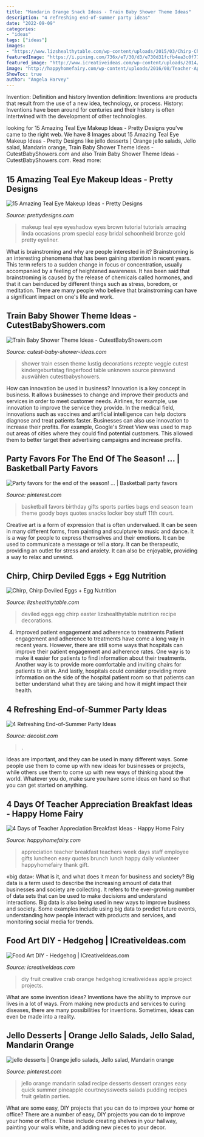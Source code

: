 ```yaml
---
title: "Mandarin Orange Snack Ideas - Train Baby Shower Theme Ideas"
description: "4 refreshing end-of-summer party ideas"
date: "2022-09-09"
categories:
- "ideas"
tags: ["ideas"]
images:
- "https://www.lizshealthytable.com/wp-content/uploads/2015/03/Chirp-Chirp-Deviled-Eggs-via-LizsHealthyTable.com_.jpg"
featuredImage: "https://i.pinimg.com/736x/e7/30/d3/e730d31fcfb4ea3c0f77ce33b772a857.jpg"
featured_image: "http://www.icreativeideas.com/wp-content/uploads/2014/02/Food-Art-DIY-Orange-Crab-1.jpg?40bf83"
image: "http://happyhomefairy.com/wp-content/uploads/2016/08/Teacher-Appreciation-Breakfast-Ideas-4-days-of-adorable-easy-ideas.jpg"
ShowToc: true
author: "Angela Harvey"
---
```



Invention: Definition and history
Invention definition: Inventions are products that result from the use of a new idea, technology, or process. History: Inventions have been around for centuries and their history is often intertwined with the development of other technologies.

	

		
looking for 15 Amazing Teal Eye Makeup Ideas - Pretty Designs you've came to the right web. We have 8 Images about 15 Amazing Teal Eye Makeup Ideas - Pretty Designs like jello desserts | Orange jello salads, Jello salad, Mandarin orange, Train Baby Shower Theme Ideas - CutestBabyShowers.com and also Train Baby Shower Theme Ideas - CutestBabyShowers.com. Read more:
		
    
## 15 Amazing Teal Eye Makeup Ideas - Pretty Designs

<img loading=lazy src="https://www.prettydesigns.com/wp-content/uploads/2014/07/Teal-Eye-Makeup-Tutorial.jpg" onerror="this.onerror=null;this.src='https://tse3.mm.bing.net/th?id=OIP.C6wuTRqd1yGf7iMDk2JebAHaRE&amp;pid=15.1';" alt="15 Amazing Teal Eye Makeup Ideas - Pretty Designs">

_Source: prettydesigns.com_

>makeup teal eye eyeshadow eyes brown tutorial tutorials amazing linda occasions prom special easy bridal schoonheid bronze gold pretty eyeliner. 

	

What is brainstroming and why are people interested in it?
Brainstroming is an interesting phenomena that has been gaining attention in recent years. This term refers to a sudden change in focus or concentration, usually accompanied by a feeling of heightened awareness. It has been said that brainstroming is caused by the release of chemicals called hormones, and that it can beinduced by different things such as stress, boredom, or meditation. There are many people who believe that brainstroming can have a significant impact on one's life and work.

    
## Train Baby Shower Theme Ideas - CutestBabyShowers.com

<img loading=lazy src="http://www.cutest-baby-shower-ideas.com/images/trainvegetables.jpg.pagespeed.ce.CHdmZ_Nzva.jpg" onerror="this.onerror=null;this.src='https://tse4.mm.bing.net/th?id=OIP.CHdmZ_Nzva4Z1kKEMkYXkwHaNJ&amp;pid=15.1';" alt="Train Baby Shower Theme Ideas - CutestBabyShowers.com">

_Source: cutest-baby-shower-ideas.com_

>shower train essen theme lustig decorations rezepte veggie cutest kindergeburtstag fingerfood table unknown source pinnwand auswählen cutestbabyshowers. 

	

How can innovation be used in business?
Innovation is a key concept in business. It allows businesses to change and improve their products and services in order to meet customer needs. Airlines, for example, use innovation to improve the service they provide. In the medical field, innovations such as vaccines and artificial intelligence can help doctors diagnose and treat patients faster. Businesses can also use innovation to increase their profits. For example, Google's Street View was used to map out areas of cities where they could find potential customers. This allowed them to better target their advertising campaigns and increase profits.

    
## Party Favors For The End Of The Season! … | Basketball Party Favors

<img loading=lazy src="https://i.pinimg.com/736x/f0/97/64/f09764e7c46da1d121172a78de889e10--basketball-party-favors-locker-ideas.jpg" onerror="this.onerror=null;this.src='https://tse4.mm.bing.net/th?id=OIP.XXXn-j7vQkZBTkJlRlCvwwHaJ3&amp;pid=15.1';" alt="Party favors for the end of the season! … | Basketball party favors">

_Source: pinterest.com_

>basketball favors birthday gifts sports parties bags end season team theme goody boys quotes snacks locker boy stuff 11th court. 

	

Creative art is a form of expression that is often undervalued. It can be seen in many different forms, from painting and sculpture to music and dance. It is a way for people to express themselves and their emotions. It can be used to communicate a message or tell a story. It can be therapeutic, providing an outlet for stress and anxiety. It can also be enjoyable, providing a way to relax and unwind.

    
## Chirp, Chirp Deviled Eggs + Egg Nutrition

<img loading=lazy src="https://www.lizshealthytable.com/wp-content/uploads/2015/03/Chirp-Chirp-Deviled-Eggs-via-LizsHealthyTable.com_.jpg" onerror="this.onerror=null;this.src='https://tse1.mm.bing.net/th?id=OIP.GRldjwqGdOEjikoYtC6bEgHaHa&amp;pid=15.1';" alt="Chirp, Chirp Deviled Eggs + Egg Nutrition">

_Source: lizshealthytable.com_

>deviled eggs egg chirp easter lizshealthytable nutrition recipe decorations. 

	

4) Improved patient engagement and adherence to treatments
Patient engagement and adherence to treatments have come a long way in recent years. However, there are still some ways that hospitals can improve their patient engagement and adherence rates. One way is to make it easier for patients to find information about their treatments. Another way is to provide more comfortable and inviting chairs for patients to sit in. And lastly, hospitals could consider providing more information on the side of the hospital patient room so that patients can better understand what they are taking and how it might impact their health.

    
## 4 Refreshing End-of-Summer Party Ideas

<img loading=lazy src="https://cdn.decoist.com/wp-content/uploads/2015/08/Tropical-party-style-from-Oh-Happy-Day.jpg" onerror="this.onerror=null;this.src='https://tse2.mm.bing.net/th?id=OIP._Fs5n8kR8fzNMVmHrCVQYQHaLH&amp;pid=15.1';" alt="4 Refreshing End-of-Summer Party Ideas">

_Source: decoist.com_

>. 

	

Ideas are important, and they can be used in many different ways. Some people use them to come up with new ideas for businesses or projects, while others use them to come up with new ways of thinking about the world. Whatever you do, make sure you have some ideas on hand so that you can get started on anything.

    
## 4 Days Of Teacher Appreciation Breakfast Ideas - Happy Home Fairy

<img loading=lazy src="http://happyhomefairy.com/wp-content/uploads/2016/08/Teacher-Appreciation-Breakfast-Ideas-4-days-of-adorable-easy-ideas.jpg" onerror="this.onerror=null;this.src='https://tse1.mm.bing.net/th?id=OIP.xu8rDMXZcjommUTcEb6vdAHaO0&amp;pid=15.1';" alt="4 Days of Teacher Appreciation Breakfast Ideas - Happy Home Fairy">

_Source: happyhomefairy.com_

>appreciation teacher breakfast teachers week days staff employee gifts luncheon easy quotes brunch lunch happy daily volunteer happyhomefairy thank gift. 

	

«big data»: What is it, and what does it mean for business and society?
Big data is a term used to describe the increasing amount of data that businesses and society are collecting. It refers to the ever-growing number of data sets that can be used to make decisions and understand interactions. Big data is also being used in new ways to improve business and society. Some examples include using big data to predict future events, understanding how people interact with products and services, and monitoring social media for trends.

    
## Food Art DIY - Hedgehog | ICreativeIdeas.com

<img loading=lazy src="http://www.icreativeideas.com/wp-content/uploads/2014/02/Food-Art-DIY-Orange-Crab-1.jpg?40bf83" onerror="this.onerror=null;this.src='https://tse3.mm.bing.net/th?id=OIP.iaCc6F4luSQsj6zj9EQbwgHaHa&amp;pid=15.1';" alt="Food Art DIY - Hedgehog | ICreativeIdeas.com">

_Source: icreativeideas.com_

>diy fruit creative crab orange hedgehog icreativeideas apple project projects. 

	

What are some invention ideas?
Inventions have the ability to improve our lives in a lot of ways. From making new products and services to curing diseases, there are many possibilities for inventions. Sometimes, ideas can even be made into a reality.

    
## Jello Desserts | Orange Jello Salads, Jello Salad, Mandarin Orange

<img loading=lazy src="https://i.pinimg.com/736x/e7/30/d3/e730d31fcfb4ea3c0f77ce33b772a857.jpg" onerror="this.onerror=null;this.src='https://tse4.mm.bing.net/th?id=OIP.LIOWdttqSiQ345Rxhvgy3AHaLG&amp;pid=15.1';" alt="jello desserts | Orange jello salads, Jello salad, Mandarin orange">

_Source: pinterest.com_

>jello orange mandarin salad recipe desserts dessert oranges easy quick summer pineapple courtneyssweets salads pudding recipes fruit gelatin parties. 

	

What are some easy, DIY projects that you can do to improve your home or office?
There are a number of easy, DIY projects you can do to improve your home or office. These include creating shelves in your hallway, painting your walls white, and adding new pieces to your decor.

